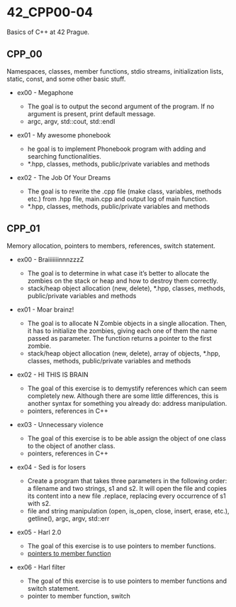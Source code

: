 # 42_CPP00-04
Basics of C++ at 42 Prague.

## CPP_00
Namespaces, classes, member functions, stdio streams, initialization lists, static, const, and some other basic stuff.

* ex00 - Megaphone
  - The goal is to output the second argument of the program. If no argument is present, print default message.
  - argc, argv, std::cout, std::endl

* ex01 - My awesome phonebook
  - he goal is to implement Phonebook program with adding and searching functionalities.
  - *.hpp, classes, methods, public/private variables and methods

* ex02 - The Job Of Your Dreams
  - The goal is to rewrite the .cpp file (make class, variables, methods etc.) from .hpp file, main.cpp and output log of main function.
  - *.hpp, classes, methods, public/private variables and methods
 
## CPP_01
Memory allocation, pointers to members, references, switch statement.

* ex00 - BraiiiiiiinnnzzzZ
  - The goal is to determine in what case it’s better to allocate the zombies on the stack or heap and how to destroy them correctly.
  - stack/heap object allocation (new, delete), *.hpp, classes, methods, public/private variables and methods
  
* ex01 - Moar brainz!
  - The goal is to allocate N Zombie objects in a single allocation. Then, it has to initialize the zombies, giving each one of them the name passed as parameter. The function returns a pointer to the first zombie.
  - stack/heap object allocation (new, delete), array of objects, *.hpp, classes, methods, public/private variables and methods
 
* ex02 - HI THIS IS BRAIN
  -  The goal of this exercise is to demystify references which can seem completely new. Although there are some little differences, this is another syntax for something you already do: address manipulation.
  - pointers, references in C++
 
* ex03 - Unnecessary violence
  - The goal of this exercise is to be able assign the object of one class to the object of another class.
  - pointers, references in C++

* ex04 - Sed is for losers
  - Create a program that takes three parameters in the following order: a filename and two strings, s1 and s2. It will open the file <filename> and copies its content into a new file <filename>.replace, replacing every occurrence of s1 with s2.
  - file and string manipulation (open, is_open, close, insert, erase, etc.), getline(), argc, argv, std::err

* ex05 - Harl 2.0
  - The goal of this exercise is to use pointers to member functions.
  - [pointers to member function](https://public.websites.umich.edu/~eecs381/handouts/Pointers_to_memberfuncs.pdf)
 
* ex06 - Harl filter
  - The goal of this exercise is to use pointers to member functions and switch statement.
  - pointer to member function, switch
